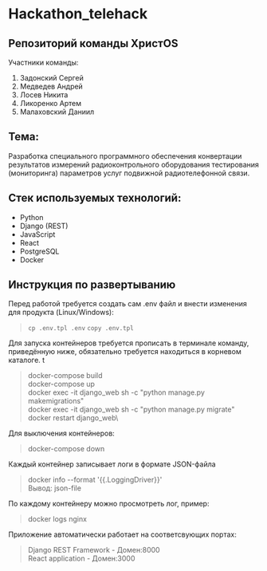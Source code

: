 # Hackathon_telehack  
## Репозиторий команды ХристOS  
  
Участники команды:  
1) Задонский Сергей  
2) Медведев Андрей  
3) Лосев Никита  
4) Ликоренко Артем  
5) Малаховский Даниил  
  
## Тема:  
Разработка специального программного обеспечения конвертации результатов измерений радиоконтрольного оборудования тестирования (мониторинга) параметров услуг подвижной радиотелефонной связи.  
  
## Стек используемых технологий:  
- Python  
- Django (REST)  
- JavaScript  
- React  
- PostgreSQL  
- Docker

## Инструкция по развертыванию 
Перед работой требуется создать сам .env файл и внести изменения для продукта (Linux/Windows):
>```cp .env.tpl .env```
> ```copy .env.tpl```

Для запуска контейнеров требуется прописать в терминале команду, приведённую ниже, обязательно требуется находиться в корневом каталоге. t
> docker-compose build\
> docker-compose up\
> docker exec -it django_web sh -c "python manage.py makemigrations"\
> docker exec -it django_web sh -c "python manage.py migrate"\
> docker restart django_web\

Для выключения контейнеров:
> docker-compose down

Каждый контейнер записывает логи в формате JSON-файла
> docker info --format '{{.LoggingDriver}}'\
Вывод: json-file

По каждому контейнеру можно просмотреть лог, пример:
> docker logs nginx

Приложение автоматически работает на соответсвующих портах:
> Django REST Framework - Домен:8000\
React application -  Домен:3000